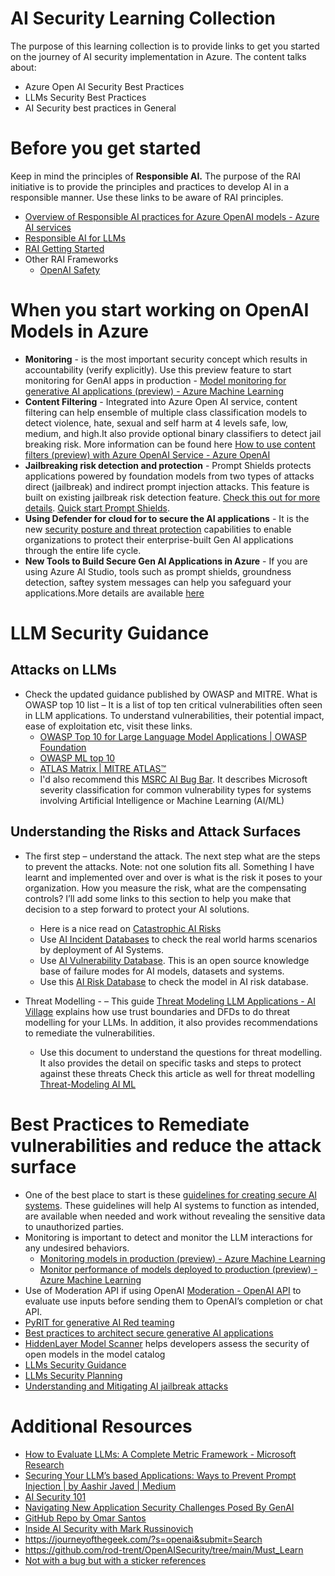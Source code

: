 # AI Security Learning Collection
The purpose of this learning collection is to provide links to get you started on the journey of AI security implementation in Azure. The content talks about:
- Azure Open AI Security Best Practices
- LLMs Security Best Practices
- AI Security best practices in General

# Before you get started
Keep in mind the principles of **Responsible AI.** The purpose of the RAI initiative is to provide the principles and practices to develop AI in a responsible manner. Use these links to be aware of RAI principles. 

- [Overview of Responsible AI practices for Azure OpenAI models - Azure AI services](https://learn.microsoft.com/en-us/legal/cognitive-services/openai/overview)
- [Responsible AI for LLMs ](https://techcommunity.microsoft.com/t5/ai-machine-learning-blog/deploy-large-language-models-responsibly-with-azure-ai/ba-p/3876792)
- [RAI Getting Started](https://github.com/sqlshep/RAI-Hack/blob/main/README.md)
- Other RAI Frameworks
     - [OpenAI Safety](https://openai.com/safety)
 


# When you start working on OpenAI Models in Azure
- **Monitoring** - is the most important security concept which results in accountability (verify explicitly).  Use this preview feature to start monitoring for GenAI apps in production - [Model monitoring for generative AI applications (preview) - Azure Machine Learning](https://learn.microsoft.com/en-us/azure/machine-learning/prompt-flow/how-to-monitor-generative-ai-applications?view=azureml-api-2)
- **Content Filtering** - Integrated into Azure Open AI service, content filtering can help ensemble of multiple class classification models to detect violence, hate, sexual and self harm at 4 levels safe, low, medium, and high.It also provide optional binary classifiers to detect jail breaking risk. More information can be found here [How to use content filters (preview) with Azure OpenAI Service - Azure OpenAI](https://learn.microsoft.com/en-us/azure/ai-services/openai/how-to/content-filters)
- **Jailbreaking risk detection and protection** - Prompt Shields protects applications powered by foundation models from two types of attacks direct (jailbreak) and indirect prompt injection attacks. This feature is built on existing jailbreak risk detection feature. [Check this out for more details](https://techcommunity.microsoft.com/t5/ai-azure-ai-services-blog/azure-ai-announces-prompt-shields-for-jailbreak-and-indirect/ba-p/4099140). [Quick start Prompt Shields](https://learn.microsoft.com/en-us/azure/ai-services/content-safety/quickstart-jailbreak#analyze-attacks).
- **Using Defender for cloud for to secure the AI applications** - It is the new [security posture and threat protection](https://techcommunity.microsoft.com/t5/microsoft-defender-for-cloud/secure-your-ai-applications-from-code-to-runtime-with-microsoft/ba-p/4127665) capabilities to enable organizations to protect their enterprise-built Gen AI applications through the entire life cycle.
- **New Tools to Build Secure Gen AI Applications in Azure** - If you are using Azure AI Studio, tools such as prompt shields, groundness detection, saftey system messages can help you safeguard your applications.More details are available [here](https://azure.microsoft.com/en-us/blog/announcing-new-tools-in-azure-ai-to-help-you-build-more-secure-and-trustworthy-generative-ai-applications/) 

# LLM Security Guidance
## Attacks on LLMs
- Check the updated guidance published by OWASP and MITRE. What is OWASP top 10 list – It is a list of top ten critical vulnerabilities often seen in LLM applications. To understand vulnerabilities, their potential impact, ease of exploitation etc, visit these links.
    - [OWASP Top 10 for Large Language Model Applications | OWASP Foundation](https://owasp.org/www-project-top-10-for-large-language-model-applications/)
    - [OWASP ML top 10](https://owasp.org/www-project-machine-learning-security-top-10/)
    - [ATLAS Matrix | MITRE ATLAS™](https://atlas.mitre.org/matrices/ATLAS/)
    - I'd also recommend this [MSRC AI Bug Bar](https://www.microsoft.com/en-US/msrc/aibugbar?msockid=2374e47992096e7a2adef0c193de6fb5). It describes Microsoft severity classification for common vulnerability types for systems involving Artificial Intelligence or Machine Learning (AI/ML)

## Understanding the Risks and Attack Surfaces
- The first step – understand the attack. The next step what are the steps to prevent the attacks. Note: not one solution fits all. Something I have learnt and implemented over and over is what is the risk it poses to your organization. How you measure the risk, what are the compensating controls? I’ll add some links to this section to help you make that decision to a step forward to protect your AI solutions.
 
    - Here is a nice read on [Catastrophic AI Risks](https://www.safe.ai/ai-risk)
    - Use [AI Incident Databases](https://incidentdatabase.ai/) to check the real world harms scenarios by deployment of AI Systems.
    - Use [AI Vulnerability Database](https://avidml.org/#:~:text=AI%20Vulnerability%20Database%20%28AVID%29%20is%20an%20open-source%20knowledge,for%20Artificial%20Intelligence%20%28AI%29%20models%2C%20datasets%2C%20and%20systems.). This is an open source knowledge base of failure modes for AI models, datasets and systems.
    - Use this [AI Risk Database](https://airisk.io/) to check the model in AI risk database.
- Threat Modelling - – This guide [Threat Modeling LLM Applications - AI Village](https://aivillage.org/large%20language%20models/threat-modeling-llm/) explains how use trust boundaries and DFDs to do threat modelling for your LLMs. In addition, it also provides recommendations to remediate the vulnerabilities.
    - Use this document to understand the questions for threat modelling. It also provides the detail on specific tasks and steps to protect against these threats  Check this article as well for threat modelling [Threat-Modeling AI ML](https://learn.microsoft.com/en-us/security/engineering/threat-modeling-aiml)

# Best Practices to Remediate vulnerabilities and reduce the attack surface
- One of the best place to start is these [guidelines for creating secure AI systems](https://www.ncsc.gov.uk/files/Guidelines-for-secure-AI-system-development.pdf). These guidelines will help AI systems to function as intended, are available when needed and work without revealing the sensitive data to unauthorized parties.
- Monitoring is important to detect and monitor the LLM interactions for any undesired behaviors.
    - [Monitoring models in production (preview) - Azure Machine Learning](https://learn.microsoft.com/en-us/azure/machine-learning/concept-model-monitoring?view=azureml-api-2)
    - [Monitor performance of models deployed to production (preview) - Azure Machine Learning](https://learn.microsoft.com/en-us/azure/machine-learning/how-to-monitor-model-performance?view=azureml-api-2&tabs=azure-cli)
- Use of Moderation API if using OpenAI [Moderation - OpenAI API](https://platform.openai.com/docs/guides/moderation) to evaluate use inputs before sending them to OpenAI’s completion or chat API.
- [PyRIT for generative AI Red teaming](https://www.microsoft.com/en-us/security/blog/2024/02/22/announcing-microsofts-open-automation-framework-to-red-team-generative-ai-systems/)
- [Best practices to architect secure generative AI applications](https://techcommunity.microsoft.com/t5/security-compliance-and-identity/best-practices-to-architect-secure-generative-ai-applications/ba-p/4116661)
- [HiddenLayer Model Scanner](https://techcommunity.microsoft.com/t5/ai-ai-platform-blog/hiddenlayer-model-scanner-helps-developers-assess-the-security/ba-p/4140576) helps developers assess the security of open models in the model catalog
- [LLMs Security Guidance](https://learn.microsoft.com/en-us/ai/playbook/technology-guidance/generative-ai/mlops-in-openai/security/security-recommend)
- [LLMs Security Planning](https://learn.microsoft.com/en-us/ai/playbook/technology-guidance/generative-ai/mlops-in-openai/security/security-plan-llm-application)
- [Understanding and Mitigating AI jailbreak attacks](https://www.microsoft.com/en-us/security/blog/2024/06/04/ai-jailbreaks-what-they-are-and-how-they-can-be-mitigated/)

# Additional Resources

- [How to Evaluate LLMs: A Complete Metric Framework - Microsoft Research](https://www.microsoft.com/en-us/research/group/experimentation-platform-exp/articles/how-to-evaluate-llms-a-complete-metric-framework/)
- [Securing Your LLM’s based Applications: Ways to Prevent Prompt Injection | by Aashir Javed | Medium](https://medium.com/@aashirjaved/securing-your-llms-based-applications-ways-to-prevent-prompt-injection-c9968472e7a8#:~:text=Ways%20to%20prevent%20prompt%20injection%201%20Sanitize%20the,Prompt%20debiasing%20...%204%20GPT-3%20vs%20GPT-4%20)
- [AI Security 101](https://atlas.mitre.org/resources/ai-security-101#llm-security)
- [Navigating New Application Security Challenges Posed By GenAI](https://techcommunity.microsoft.com/t5/security-compliance-and-identity/navigating-new-application-security-challenges-posed-by-genai/ba-p/4128243)
- [GitHub Repo by Omar Santos](https://github.com/The-Art-of-Hacking/h4cker/tree/master/ai_research/AI%20Security%20Best%20Practices)
- [Inside AI Security with Mark Russinovich](https://build.microsoft.com/en-US/sessions/d29a16d5-f9ea-4f5b-9adf-fae0bd688ff3?source=sessions)
- https://journeyofthegeek.com/?s=openai&submit=Search
- https://github.com/rod-trent/OpenAISecurity/tree/main/Must_Learn
- [Not with a bug but with a sticker references](https://www.ram-shankar.com/papers)  

  
